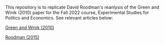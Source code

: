 This repository is to replicate David Roodman's reanlysis of the Green and Winik (2010) paper for the Fall 2022 course, Experimental Studies for Politics and Economics.  See relevant articles below:

[Green and Winik (2010)](https://isps.yale.edu/research/data/d028)

[Roodman (2015)](https://www.openphilanthropy.org/files/Focus_Areas/Criminal_Justice_Reform/The_impacts_of_incarceration_on_crime_10.pdf)
